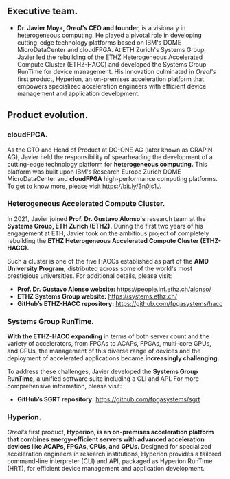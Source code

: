 ## Executive team.
* **Dr. Javier Moya, *Oreol's* CEO and founder,** is a visionary in heterogeneous computing. He played a pivotal role in developing cutting-edge technology platforms based on IBM's DOME MicroDataCenter and cloudFPGA. At ETH Zurich's Systems Group, Javier led the rebuilding of the ETHZ Heterogeneous Accelerated Compute Cluster (ETHZ-HACC) and developed the Systems Group RunTime for device management. His innovation culminated in *Oreol's* first product, Hyperion, an on-premises acceleration platform that empowers specialized acceleration engineers with efficient device management and application development.

## Product evolution.

### cloudFPGA.
As the CTO and Head of Product at DC-ONE AG (later known as GRAPIN AG), Javier held the responsibility of spearheading the development of a cutting-edge technology platform for **heterogeneous computing.** This platform was built upon IBM's Research Europe Zurich DOME MicroDataCenter and **cloudFPGA** high-performance computing platforms. To get to know more, please visit https://bit.ly/3n0js1J.

### Heterogeneous Accelerated Compute Cluster.
In 2021, Javier joined **Prof. Dr. Gustavo Alonso's** research team at the **Systems Group, ETH Zurich (ETHZ).** During the first two years of his engagement at ETH, Javier took on the ambitious project of completely rebuilding the **ETHZ Heterogeneous Accelerated Compute Cluster (ETHZ-HACC).** 

Such a cluster is one of the five HACCs established as part of the **AMD University Program,** distributed across some of the world's most prestigious universities. For additional details, please visit: 

* **Prof. Dr. Gustavo Alonso website:** https://people.inf.ethz.ch/alonso/
* **ETHZ Systems Group website:** https://systems.ethz.ch/
* **GitHub’s ETHZ-HACC repository:** https://github.com/fpgasystems/hacc

### Systems Group RunTime.
**With the ETHZ-HACC expanding** in terms of both server count and the variety of accelerators, from FPGAs to ACAPs, FPGAs, multi-core GPUs, and GPUs, the management of this diverse range of devices and the deployment of accelerated applications became **increasingly challenging.**

To address these challenges, Javier developed the **Systems Group RunTime,** a unified software suite including a CLI and API. For more comprehensive information, please visit: 

* **GitHub’s SGRT repository:** https://github.com/fpgasystems/sgrt

### Hyperion.
*Oreol’s* first product, **Hyperion, is an on-premises acceleration platform that combines energy-efficient servers with advanced acceleration devices like ACAPs, FPGAs, CPUs, and GPUs.** Designed for specialized acceleration engineers in research institutions, Hyperion provides a tailored command-line interpreter (CLI) and API, packaged as Hyperion RunTime (HRT), for efficient device management and application development.
